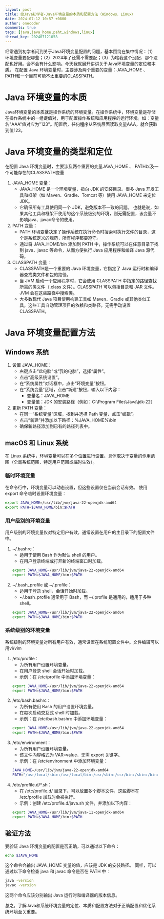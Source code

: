 ```yaml
---
layout: post
title: 给Java初学者-Java环境变量的本质和配置方法（Windows、Linux）
date: 2024-07-12 10:57 +0800
author: onecoder
comments: true
tags: [java,java_home,paht,windows,linux]
thread_key: 202407121058
---
```

经常遇到初学者问到关于Java环境变量配置的问题，基本围绕在集中情况：（1）环境变量要配哪些；（2）2024年了还需不需要配；（3）为啥我这个没配、那个没配也好用。会不会有什么影响。今天我就展开讲讲关于Java环境变量的定位和本质。
在配置 Java 环境变量时，主要涉及两个重要的变量：JAVA_HOME 、 PATH和一个目前可能不太重要的CLASSPATH。
<!--more-->
# Java 环境变量的本质
Java环境变量的本质就是操作系统的环境变量。在操作系统中，环境变量是存储在操作系统中的一组键值对，用于配置操作系统和应用程序的运行环境。如：变量名"AAA"值对应为"123"。配置后，任何程序从系统层面读取变量AAA，就会获取到值123。

# Java 环境变量的类型和定位
在配置 Java 环境变量时，主要涉及两个重要的变量JAVA_HOME 、 PATH以及一个可能存在的CLASSPATH变量
1. JAVA_HOME 变量：
    - JAVA_HOME 是一个环境变量，指向 JDK 的安装目录。很多 Java 开发工具和框架（如 Maven、Gradle、Tomcat 等）使用 JAVA_HOME 来定位 JDK。
    - 它确保所有工具使用同一个 JDK，避免版本不一致的问题。
    也就是说，如果其他工具和框架不使用的这个系统级别的环境，则无需配置，该变量不影响java、javac命令的使用。
2. PATH 变量：
    - PATH 环境变量决定了操作系统在执行命令时搜索可执行文件的目录，这个是系统定义的规范，所有程序都要遵守。
    - 通过将 JAVA_HOME/bin 添加到 PATH 中，操作系统可以在任意目录下找到 java、javac 等命令，从而方便执行 Java 应用程序和编译 Java 源代码。
3. CLASSPATH 变量：
    - CLASSPATH是一个重要的 Java 环境变量，它指定了 Java 运行时和编译器查找类文件和包的路径。
    - 当 JVM 启动一个应用程序时，它会使用 CLASSPATH 中指定的路径查找所需的类文件（.class 文件）。CLASSPATH 可以包括目录和 JAR 文件。JVM 会在这些路径中搜索类。
    - 大多数现代 Java 项目使用构建工具如 Maven、Gradle 或其他类似工具，这些工具自动管理项目的依赖和类路径，无需手动设置 CLASSPATH。
  
# Java 环境变量配置方法
## Windows 系统
1. 设置 JAVA_HOME：
    - 右键点击“此电脑”或“我的电脑”，选择“属性”。
    - 点击“高级系统设置”。
    - 在“系统属性”对话框中，点击“环境变量”按钮。
    - 在“系统变量”区域，点击“新建”按钮，输入以下内容：
        - 变量名：JAVA_HOME
        - 变量值：JDK 的安装路径（例如：C:\Program Files\Java\jdk-22）
2. 更新 PATH 变量：
    - 在同一“系统变量”区域，找到并选择 Path 变量，点击“编辑”。
    - 点击“新建”并添加以下路径：%JAVA_HOME%\bin
    - 确保新路径添加到已有的路径列表中。

## macOS 和 Linux 系统
在 Linux 系统中，环境变量可以在多个位置进行设置，具体取决于变量的作用范围（全局系统范围、特定用户范围或临时生效）。

### 临时环境变量
在命令行中，环境变量可以动态设置，但这些设置仅在当前会话有效。
使用 export 命令临时设置环境变量：
```bash
export JAVA_HOME=/usr/lib/jvm/java-22-openjdk-amd64
export PATH=$JAVA_HOME/bin:$PATH
```

### 用户级别的环境变量
用户级别的环境变量仅对特定用户有效，通常设置在用户的主目录下的配置文件中。
1. ~/.bashrc：
    - 适用于使用 Bash 作为默认 shell 的用户。
    - 在用户登录终端或打开新的终端窗口时加载。
    ```bash
    export JAVA_HOME=/usr/lib/jvm/java-22-openjdk-amd64
    export PATH=$JAVA_HOME/bin:$PATH
    ```
2. ~/.bash_profile 或 ~/.profile：
    - 适用于登录 shell，会话开始时加载。
    - ~/.bash_profile 通常用于 Bash，而 ~/.profile 是通用的，适用于多种 shell。
    ```bash
    export JAVA_HOME=/usr/lib/jvm/java-22-openjdk-amd64
    export PATH=$JAVA_HOME/bin:$PATH
    ```

### 系统级别的环境变量
系统级别的环境变量对所有用户有效，通常设置在系统配置文件中。文件编辑可以用vi/vim
1. /etc/profile：
    - 为所有用户设置环境变量。
    - 在用户登录 shell 会话开始时加载。
    - 示例：在 /etc/profile 中添加环境变量：
    ```bash
    export JAVA_HOME=/usr/lib/jvm/java-22-openjdk-amd64
    export PATH=$JAVA_HOME/bin:$PATH
    ```
2. /etc/bash.bashrc：
    - 为所有使用 Bash 的用户设置环境变量。
    - 在每次启动交互式 shell 时加载。
    - 示例：在 /etc/bash.bashrc 中添加环境变量：
    ```bash
    export JAVA_HOME=/usr/lib/jvm/java-22-openjdk-amd64
    export PATH=$JAVA_HOME/bin:$PATH
    ```
3. /etc/environment：
    - 为所有用户设置环境变量。
    - 该文件内容格式为 VAR=value，无需 export 关键字。
    - 示例：在 /etc/environment 中添加环境变量：
    ```bash
    JAVA_HOME=/usr/lib/jvm/java-22-openjdk-amd64
    PATH="/usr/local/sbin:/usr/local/bin:/usr/sbin:/usr/bin:/sbin:/bin:$JAVA_HOME/bin"
    ```
4. /etc/profile.d/*.sh：
    - 在 /etc/profile.d/ 目录下，可以放置多个脚本文件，这些脚本在 /etc/profile 加载时会被执行。
    - 示例：创建 /etc/profile.d/java.sh 文件，并添加以下内容：
    ```bash
    export JAVA_HOME=/usr/lib/jvm/java-11-openjdk-amd64
    export PATH=$JAVA_HOME/bin:$PATH
    ```

## 验证方法
要验证 Java 环境变量的配置是否正确，可以通过以下命令：
```bash
echo $JAVA_HOME
```
这个命令会输出 JAVA_HOME 变量的值，应该是 JDK 的安装路径。
同样，可以通过以下命令检查 java 和 javac 命令是否在 PATH 中：
```bash
java -version
javac -version
```
这两个命令应该分别输出 Java 运行时和编译器的版本信息。

总之，了解Java和系统环境变量的定位、本质和配置方法对于正确配置和优化系统环境至关重要。